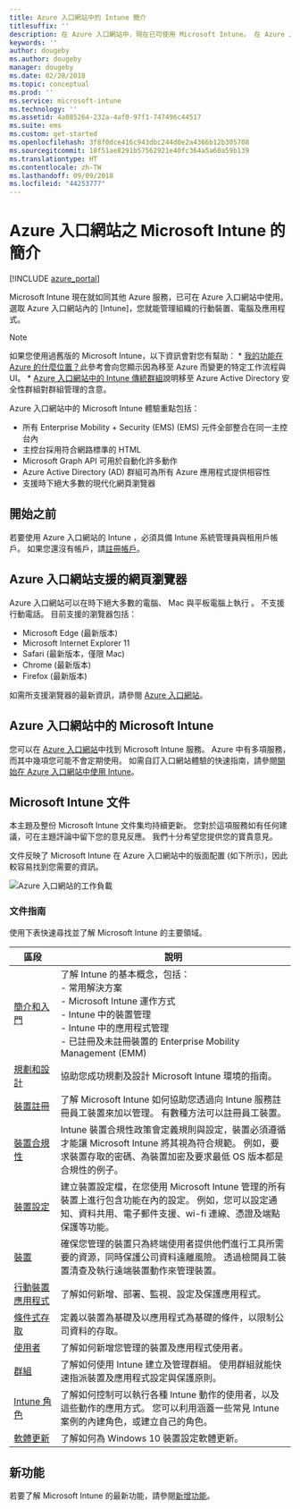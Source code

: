 ```yaml
---
title: Azure 入口網站中的 Intune 簡介
titlesuffix: ''
description: 在 Azure 入口網站中，現在已可使用 Microsoft Intune。 在 Azure 入口網站中取得 Intune 的基本概念。
keywords: ''
author: dougeby
ms.author: dougeby
manager: dougeby
ms.date: 02/28/2018
ms.topic: conceptual
ms.prod: ''
ms.service: microsoft-intune
ms.technology: ''
ms.assetid: 4a085264-232a-4af0-97f1-747496c44517
ms.suite: ems
ms.custom: get-started
ms.openlocfilehash: 3f8f0dce416c943dbc244d0e2a4366b12b305708
ms.sourcegitcommit: 18f51ae8291b57562921e40fc364a5a60a59b139
ms.translationtype: HT
ms.contentlocale: zh-TW
ms.lasthandoff: 09/09/2018
ms.locfileid: "44253777"
---
```

# <a name="introduction-to-microsoft-intune-in-the-azure-portal"></a>Azure 入口網站之 Microsoft Intune 的簡介


[!INCLUDE [azure_portal](./includes/azure_portal.md)]

Microsoft Intune 現在就如同其他 Azure 服務，已可在 Azure 入口網站中使用。 選取 Azure 入口網站內的 [Intune]，您就能管理組織的行動裝置、電腦及應用程式。

> [!NOTE]
> 如果您使用過舊版的 Microsoft Intune，以下資訊會對您有幫助：
>     * [我的功能在 Azure 的什麼位置？](ui-changes.md)此參考會向您顯示因為移至 Azure 而變更的特定工作流程與 UI。
>     * [Azure 入口網站中的 Intune 傳統群組](groups-get-started.md)說明移至 Azure Active Directory 安全性群組對群組管理的含意。

Azure 入口網站中的 Microsoft Intune 體驗重點包括：

- 所有 Enterprise Mobility + Security (EMS) (EMS) 元件全部整合在同一主控台內
- 主控台採用符合網路標準的 HTML
- Microsoft Graph API 可用於自動化許多動作
- Azure Active Directory (AD) 群組可為所有 Azure 應用程式提供相容性
- 支援時下絕大多數的現代化網頁瀏覽器

## <a name="before-you-start"></a>開始之前

若要使用 Azure 入口網站的 Intune ，必須具備 Intune 系統管理員與租用戶帳戶。 如果您還沒有帳戶，請[註冊帳戶](https://portal.office.com/Signup/Signup.aspx?OfferId=40BE278A-DFD1-470a-9EF7-9F2596EA7FF9&dl=INTUNE_A&ali=1#0%20)。

## <a name="supported-web-browsers-for-the-azure-portal"></a>Azure 入口網站支援的網頁瀏覽器

Azure 入口網站可以在時下絕大多數的電腦、 Mac 與平板電腦上執行 。 不支援行動電話。
目前支援的瀏覽器包括：

- Microsoft Edge (最新版本)
- Microsoft Internet Explorer 11
- Safari (最新版本，僅限 Mac)
- Chrome (最新版本)
- Firefox (最新版本)

如需所支援瀏覽器的最新資訊，請參閱 [Azure 入口網站](https://docs.microsoft.com/azure/azure-preview-portal-supported-browsers-devices)。

## <a name="microsoft-intune-in-the-azure-portal"></a>Azure 入口網站中的 Microsoft Intune

您可以在 [Azure 入口網站](https://portal.azure.com)中找到 Microsoft Intune 服務。 Azure 中有多項服務，而其中幾項您可能不會定期使用。 如需自訂入口網站體驗的快速指南，請參閱[開始在 Azure 入口網站中使用 Intune](get-started-azure.md)。

## <a name="the-microsoft-intune-documentation"></a>Microsoft Intune 文件

本主題及整份 Microsoft Intune 文件集均持續更新。 您對於這項服務如有任何建議，可在主題評論中留下您的意見反應。 我們十分希望您提供您的寶貴意見。

文件反映了 Microsoft Intune 在 Azure 入口網站中的版面配置 (如下所示)，因此較容易找到您需要的資訊。

![Azure 入口網站的工作負載](./media/azure-portal-workloads.png)

### <a name="documentation-guide"></a>文件指南

使用下表快速尋找並了解 Microsoft Intune 的主要領域。

| 區段                                                      | 說明                                                                                                                                                                                                                                                                                      |
|--------------------------------------------------------------|--------------------------------------------------------------------------------------------------------------------------------------------------------------------------------------------------------------------------------------------------------------------------------------------------|
| [簡介和入門](introduction-intune.md)       | 了解 Intune 的基本概念，包括：<br /> - 常用解決方案<br /> - Microsoft Intune 運作方式<br /> - Intune 中的裝置管理<br /> - Intune 中的應用程式管理<br /> - 已註冊及未註冊裝置的 Enterprise Mobility Management (EMM)                                                         |
| [規劃和設計](planning-guide.md)                         | 協助您成功規劃及設計 Microsoft Intune 環境的指南。                                                                                                                                                                                                             |
| [裝置註冊](device-enrollment.md)                    | 了解 Microsoft Intune 如何協助您透過向 Intune 服務註冊員工裝置來加以管理。 有數種方法可以註冊員工裝置。                                                                                                         |
| [裝置合規性](device-compliance.md)                    | Intune 裝置合規性政策會定義規則與設定，裝置必須遵循才能讓 Microsoft Intune 將其視為符合規範。 例如，要求裝置存取的密碼、為裝置加密及要求最低 OS 版本都是合規性的例子。 |
| [裝置設定](device-profiles.md)                   | 建立裝置設定檔，在您使用 Microsoft Intune 管理的所有裝置上進行包含功能在內的設定。 例如，您可以設定通知、資料共用、電子郵件支援、wi-fi 連線、憑證及端點保護等功能。              |
| [裝置](device-management.md)                              | 確保您管理的裝置只為終端使用者提供他們進行工具所需要的資源，同時保護公司資料遠離風險。 透過檢閱員工裝置清查及執行遠端裝置動作來管理裝置。                                                      |
| [行動裝置應用程式](app-management.md)                             | 了解如何新增、部署、監視、設定及保護應用程式。                                                                                                                                                                                                                             |
| [條件式存取](conditional-access.md)                  | 定義以裝置為基礎及以應用程式為基礎的條件，以限制公司資料的存取。                                                                                                                                                                                                            |
| [使用者](users-add.md)                                        | 了解如何新增您管理的裝置及應用程式使用者。                                                                                                                                                                                                                                           |
| [群組](groups-get-started.md)                              | 了解如何使用 Intune 建立及管理群組。 使用群組就能快速指派裝置及應用程式設定與保護原則。                                                                                                                                             |
| [Intune 角色](role-based-access-control.md)                 | 了解如何控制可以執行各種 Intune 動作的使用者，以及這些動作的應用方式。 您可以利用涵蓋一些常見 Intune 案例的內建角色，或建立自己的角色。                                                                                 |
| [軟體更新](windows-update-for-business-configure.md) | 了解如何為 Windows 10 裝置設定軟體更新。                                                                                                                                                                                                                                  |

## <a name="whats-new"></a>新功能

若要了解 Microsoft Intune 的最新功能，請參閱[新增功能](whats-new.md)。
